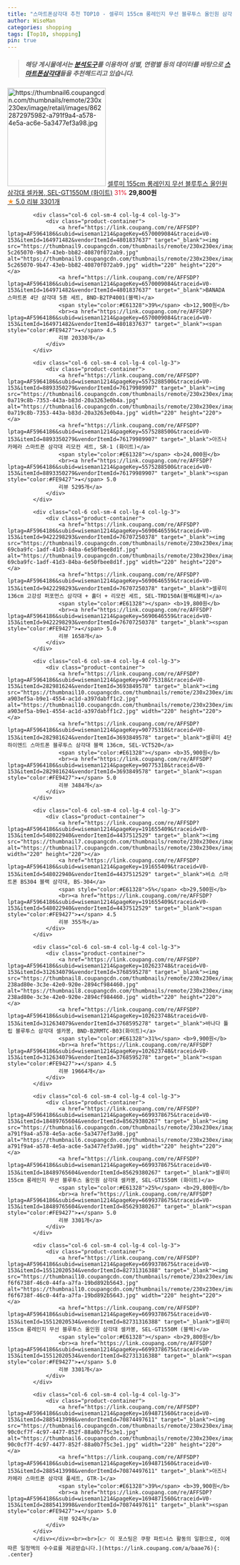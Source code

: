 ```yaml
---
title: "스마트폰삼각대 추천 TOP10 - 셀루미 155cm 롱레인지 무선 블루투스 올인원 삼각대 셀카봉, SEL-GT1550M (화이트)"
author: WiseMan
categories: shopping
tags: [Top10, shopping]
pin: true
---
```


> ##### 해당 게시물에서는 [**분석도구**](https://itemscout.io/)를 이용하여 **성별**, **연령별** 등의 데이터를 바탕으로 [**스마트폰삼각대**](https://link.coupang.com/a/baae76)들을 추천해드리고 있습니다.
<div class="container"><div class="row">
            <div class="col-6 col-sm-4 col-lg-4 col-lg-3">
                <div class="product-container">
                    <a href="https://link.coupang.com/re/AFFSDP?lptag=AF5964186&subid=wiseman1214&pageKey=6699378675&traceid=V0-153&itemId=18489765604&vendorItemId=85629380267" target="_blank"><img src="https://thumbnail6.coupangcdn.com/thumbnails/remote/230x230ex/image/retail/images/8622872975982-a791f9a4-a578-4e5a-ac6e-5a3477ef3a98.jpg" alt="https://thumbnail6.coupangcdn.com/thumbnails/remote/230x230ex/image/retail/images/8622872975982-a791f9a4-a578-4e5a-ac6e-5a3477ef3a98.jpg" width="220" height="220"></a>
                    <a href="https://link.coupang.com/re/AFFSDP?lptag=AF5964186&subid=wiseman1214&pageKey=6699378675&traceid=V0-153&itemId=18489765604&vendorItemId=85629380267" target="_blank">셀루미 155cm 롱레인지 무선 블루투스 올인원 삼각대 셀카봉, SEL-GT1550M (화이트)</a>
                    <span style="color:#E61328">31%</span> <b>29,800원</b>
                    <br><a href="https://link.coupang.com/re/AFFSDP?lptag=AF5964186&subid=wiseman1214&pageKey=6699378675&traceid=V0-153&itemId=18489765604&vendorItemId=85629380267" target="_blank"><span style="color:#FE9427">★</span> 5.0
                    리뷰 3301개</a>
                </div>
            </div>
            
            <div class="col-6 col-sm-4 col-lg-4 col-lg-3">
                <div class="product-container">
                    <a href="https://link.coupang.com/re/AFFSDP?lptag=AF5964186&subid=wiseman1214&pageKey=6570009084&traceid=V0-153&itemId=164971482&vendorItemId=4801837637" target="_blank"><img src="https://thumbnail9.coupangcdn.com/thumbnails/remote/230x230ex/image/retail/images/352655328371779-5c265070-9b47-43eb-bb82-40870f072ab9.jpg" alt="https://thumbnail9.coupangcdn.com/thumbnails/remote/230x230ex/image/retail/images/352655328371779-5c265070-9b47-43eb-bb82-40870f072ab9.jpg" width="220" height="220"></a>
                    <a href="https://link.coupang.com/re/AFFSDP?lptag=AF5964186&subid=wiseman1214&pageKey=6570009084&traceid=V0-153&itemId=164971482&vendorItemId=4801837637" target="_blank">BANADA 스마트폰 4단 삼각대 5종 세트, BND-B2TP4001(블랙)</a>
                    <span style="color:#E61328">39%</span> <b>12,900원</b>
                    <br><a href="https://link.coupang.com/re/AFFSDP?lptag=AF5964186&subid=wiseman1214&pageKey=6570009084&traceid=V0-153&itemId=164971482&vendorItemId=4801837637" target="_blank"><span style="color:#FE9427">★</span> 4.5
                    리뷰 20330개</a>
                </div>
            </div>
            
            <div class="col-6 col-sm-4 col-lg-4 col-lg-3">
                <div class="product-container">
                    <a href="https://link.coupang.com/re/AFFSDP?lptag=AF5964186&subid=wiseman1214&pageKey=5575288500&traceid=V0-153&itemId=8893350279&vendorItemId=76179989907" target="_blank"><img src="https://thumbnail6.coupangcdn.com/thumbnails/remote/230x230ex/image/retail/images/1248655708919059-0a719c8b-7353-443a-b83d-20a3263e0b4a.jpg" alt="https://thumbnail6.coupangcdn.com/thumbnails/remote/230x230ex/image/retail/images/1248655708919059-0a719c8b-7353-443a-b83d-20a3263e0b4a.jpg" width="220" height="220"></a>
                    <a href="https://link.coupang.com/re/AFFSDP?lptag=AF5964186&subid=wiseman1214&pageKey=5575288500&traceid=V0-153&itemId=8893350279&vendorItemId=76179989907" target="_blank">아즈나 카메라 스마트폰 삼각대 리모컨 세트, SR-1 (화이트)</a>
                    <span style="color:#E61328"></span> <b>24,000원</b>
                    <br><a href="https://link.coupang.com/re/AFFSDP?lptag=AF5964186&subid=wiseman1214&pageKey=5575288500&traceid=V0-153&itemId=8893350279&vendorItemId=76179989907" target="_blank"><span style="color:#FE9427">★</span> 5.0
                    리뷰 5295개</a>
                </div>
            </div>
            
            <div class="col-6 col-sm-4 col-lg-4 col-lg-3">
                <div class="product-container">
                    <a href="https://link.coupang.com/re/AFFSDP?lptag=AF5964186&subid=wiseman1214&pageKey=5690646559&traceid=V0-153&itemId=9422298293&vendorItemId=76707250378" target="_blank"><img src="https://thumbnail9.coupangcdn.com/thumbnails/remote/230x230ex/image/retail/images/3411143004250932-69cba9fc-1adf-41d3-84ba-6e50fbee8d1f.jpg" alt="https://thumbnail9.coupangcdn.com/thumbnails/remote/230x230ex/image/retail/images/3411143004250932-69cba9fc-1adf-41d3-84ba-6e50fbee8d1f.jpg" width="220" height="220"></a>
                    <a href="https://link.coupang.com/re/AFFSDP?lptag=AF5964186&subid=wiseman1214&pageKey=5690646559&traceid=V0-153&itemId=9422298293&vendorItemId=76707250378" target="_blank">셀루미 136cm 고강성 퍼포먼스 삼각대 + 홀더 + 리모컨 세트, SEL-TRD150A(블랙&블랙)</a>
                    <span style="color:#E61328"></span> <b>19,800원</b>
                    <br><a href="https://link.coupang.com/re/AFFSDP?lptag=AF5964186&subid=wiseman1214&pageKey=5690646559&traceid=V0-153&itemId=9422298293&vendorItemId=76707250378" target="_blank"><span style="color:#FE9427">★</span> 5.0
                    리뷰 1658개</a>
                </div>
            </div>
            
            <div class="col-6 col-sm-4 col-lg-4 col-lg-3">
                <div class="product-container">
                    <a href="https://link.coupang.com/re/AFFSDP?lptag=AF5964186&subid=wiseman1214&pageKey=90775318&traceid=V0-153&itemId=282981624&vendorItemId=3693849578" target="_blank"><img src="https://thumbnail10.coupangcdn.com/thumbnails/remote/230x230ex/image/retail/images/14244505031195-a903ef5a-b9e1-4554-ac1d-a397dabff1c2.jpg" alt="https://thumbnail10.coupangcdn.com/thumbnails/remote/230x230ex/image/retail/images/14244505031195-a903ef5a-b9e1-4554-ac1d-a397dabff1c2.jpg" width="220" height="220"></a>
                    <a href="https://link.coupang.com/re/AFFSDP?lptag=AF5964186&subid=wiseman1214&pageKey=90775318&traceid=V0-153&itemId=282981624&vendorItemId=3693849578" target="_blank">셀루미 4단 하이엔드 스마트폰 블루투스 삼각대 블랙 136cm, SEL-VCT520</a>
                    <span style="color:#E61328"></span> <b>35,900원</b>
                    <br><a href="https://link.coupang.com/re/AFFSDP?lptag=AF5964186&subid=wiseman1214&pageKey=90775318&traceid=V0-153&itemId=282981624&vendorItemId=3693849578" target="_blank"><span style="color:#FE9427">★</span> 5.0
                    리뷰 3484개</a>
                </div>
            </div>
            
            <div class="col-6 col-sm-4 col-lg-4 col-lg-3">
                <div class="product-container">
                    <a href="https://link.coupang.com/re/AFFSDP?lptag=AF5964186&subid=wiseman1214&pageKey=191655409&traceid=V0-153&itemId=548022940&vendorItemId=4437512529" target="_blank"><img src="https://thumbnail7.coupangcdn.com/thumbnails/remote/230x230ex/image/vendor_inventory/0cc4/1d737de3b6ef4ea3c5f02a8cd608e0240c4acd5e00b071f325c2bd37ebc6.jpg" alt="https://thumbnail7.coupangcdn.com/thumbnails/remote/230x230ex/image/vendor_inventory/0cc4/1d737de3b6ef4ea3c5f02a8cd608e0240c4acd5e00b071f325c2bd37ebc6.jpg" width="220" height="220"></a>
                    <a href="https://link.coupang.com/re/AFFSDP?lptag=AF5964186&subid=wiseman1214&pageKey=191655409&traceid=V0-153&itemId=548022940&vendorItemId=4437512529" target="_blank">비소 스마트폰 BS304 블랙 삼각대, BS-304</a>
                    <span style="color:#E61328">5%</span> <b>29,500원</b>
                    <br><a href="https://link.coupang.com/re/AFFSDP?lptag=AF5964186&subid=wiseman1214&pageKey=191655409&traceid=V0-153&itemId=548022940&vendorItemId=4437512529" target="_blank"><span style="color:#FE9427">★</span> 4.5
                    리뷰 355개</a>
                </div>
            </div>
            
            <div class="col-6 col-sm-4 col-lg-4 col-lg-3">
                <div class="product-container">
                    <a href="https://link.coupang.com/re/AFFSDP?lptag=AF5964186&subid=wiseman1214&pageKey=102623748&traceid=V0-153&itemId=312634079&vendorItemId=3768595278" target="_blank"><img src="https://thumbnail8.coupangcdn.com/thumbnails/remote/230x230ex/image/retail/images/8932057956378369-238ad80e-3c3e-42e0-920e-2894cf984460.jpg" alt="https://thumbnail8.coupangcdn.com/thumbnails/remote/230x230ex/image/retail/images/8932057956378369-238ad80e-3c3e-42e0-920e-2894cf984460.jpg" width="220" height="220"></a>
                    <a href="https://link.coupang.com/re/AFFSDP?lptag=AF5964186&subid=wiseman1214&pageKey=102623748&traceid=V0-153&itemId=312634079&vendorItemId=3768595278" target="_blank">바나다 튤립 블루투스 삼각대 셀카봉, BND-B2RMTC-B03(화이트)</a>
                    <span style="color:#E61328">31%</span> <b>9,900원</b>
                    <br><a href="https://link.coupang.com/re/AFFSDP?lptag=AF5964186&subid=wiseman1214&pageKey=102623748&traceid=V0-153&itemId=312634079&vendorItemId=3768595278" target="_blank"><span style="color:#FE9427">★</span> 4.5
                    리뷰 19664개</a>
                </div>
            </div>
            
            <div class="col-6 col-sm-4 col-lg-4 col-lg-3">
                <div class="product-container">
                    <a href="https://link.coupang.com/re/AFFSDP?lptag=AF5964186&subid=wiseman1214&pageKey=6699378675&traceid=V0-153&itemId=18489765604&vendorItemId=85629380267" target="_blank"><img src="https://thumbnail6.coupangcdn.com/thumbnails/remote/230x230ex/image/retail/images/8622872975982-a791f9a4-a578-4e5a-ac6e-5a3477ef3a98.jpg" alt="https://thumbnail6.coupangcdn.com/thumbnails/remote/230x230ex/image/retail/images/8622872975982-a791f9a4-a578-4e5a-ac6e-5a3477ef3a98.jpg" width="220" height="220"></a>
                    <a href="https://link.coupang.com/re/AFFSDP?lptag=AF5964186&subid=wiseman1214&pageKey=6699378675&traceid=V0-153&itemId=18489765604&vendorItemId=85629380267" target="_blank">셀루미 155cm 롱레인지 무선 블루투스 올인원 삼각대 셀카봉, SEL-GT1550M (화이트)</a>
                    <span style="color:#E61328">25%</span> <b>29,800원</b>
                    <br><a href="https://link.coupang.com/re/AFFSDP?lptag=AF5964186&subid=wiseman1214&pageKey=6699378675&traceid=V0-153&itemId=18489765604&vendorItemId=85629380267" target="_blank"><span style="color:#FE9427">★</span> 5.0
                    리뷰 3301개</a>
                </div>
            </div>
            
            <div class="col-6 col-sm-4 col-lg-4 col-lg-3">
                <div class="product-container">
                    <a href="https://link.coupang.com/re/AFFSDP?lptag=AF5964186&subid=wiseman1214&pageKey=6699378675&traceid=V0-153&itemId=15512020534&vendorItemId=82731316388" target="_blank"><img src="https://thumbnail10.coupangcdn.com/thumbnails/remote/230x230ex/image/retail/images/4693357439525418-f6f6738f-46c0-44fa-a7fa-19bd892b5643.jpg" alt="https://thumbnail10.coupangcdn.com/thumbnails/remote/230x230ex/image/retail/images/4693357439525418-f6f6738f-46c0-44fa-a7fa-19bd892b5643.jpg" width="220" height="220"></a>
                    <a href="https://link.coupang.com/re/AFFSDP?lptag=AF5964186&subid=wiseman1214&pageKey=6699378675&traceid=V0-153&itemId=15512020534&vendorItemId=82731316388" target="_blank">셀루미 155cm 롱레인지 무선 블루투스 올인원 삼각대 셀카봉, SEL-GT1550M (블랙)</a>
                    <span style="color:#E61328"></span> <b>29,800원</b>
                    <br><a href="https://link.coupang.com/re/AFFSDP?lptag=AF5964186&subid=wiseman1214&pageKey=6699378675&traceid=V0-153&itemId=15512020534&vendorItemId=82731316388" target="_blank"><span style="color:#FE9427">★</span> 5.0
                    리뷰 3301개</a>
                </div>
            </div>
            
            <div class="col-6 col-sm-4 col-lg-4 col-lg-3">
                <div class="product-container">
                    <a href="https://link.coupang.com/re/AFFSDP?lptag=AF5964186&subid=wiseman1214&pageKey=1694871560&traceid=V0-153&itemId=2885413998&vendorItemId=70874497611" target="_blank"><img src="https://thumbnail6.coupangcdn.com/thumbnails/remote/230x230ex/image/retail/images/801678092722491-90c0cf7f-4c97-4477-852f-88a0b7f5c3e1.jpg" alt="https://thumbnail6.coupangcdn.com/thumbnails/remote/230x230ex/image/retail/images/801678092722491-90c0cf7f-4c97-4477-852f-88a0b7f5c3e1.jpg" width="220" height="220"></a>
                    <a href="https://link.coupang.com/re/AFFSDP?lptag=AF5964186&subid=wiseman1214&pageKey=1694871560&traceid=V0-153&itemId=2885413998&vendorItemId=70874497611" target="_blank">아즈나 카메라 스마트폰 삼각대 풀세트, GTR-1</a>
                    <span style="color:#E61328">39%</span> <b>39,900원</b>
                    <br><a href="https://link.coupang.com/re/AFFSDP?lptag=AF5964186&subid=wiseman1214&pageKey=1694871560&traceid=V0-153&itemId=2885413998&vendorItemId=70874497611" target="_blank"><span style="color:#FE9427">★</span> 5.0
                    리뷰 924개</a>
                </div>
            </div>
            </div></div><br><br>[👉 이 포스팅은 쿠팡 파트너스 활동의 일환으로, 이에 따른 일정액의 수수료를 제공받습니다.](https://link.coupang.com/a/baae76){: .center}